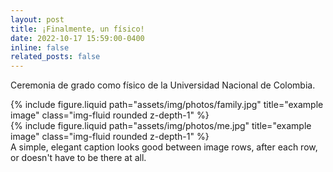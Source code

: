 ```yaml
---
layout: post
title: ¡Finalmente, un físico!
date: 2022-10-17 15:59:00-0400
inline: false
related_posts: false
---
```


Ceremonia de grado como físico de la Universidad Nacional de Colombia.

<div class="row justify-content-sm-center">
  <div class="col-sm-8 mt-3 mt-md-0">
    {% include figure.liquid path="assets/img/photos/family.jpg" title="example image" class="img-fluid rounded z-depth-1" %}
  </div>
  <div class="col-sm-4 mt-3 mt-md-0">
    {% include figure.liquid path="assets/img/photos/me.jpg" title="example image" class="img-fluid rounded z-depth-1" %}
  </div>
</div>


<div class="caption">
    A simple, elegant caption looks good between image rows, after each row, or doesn't have to be there at all.
</div>